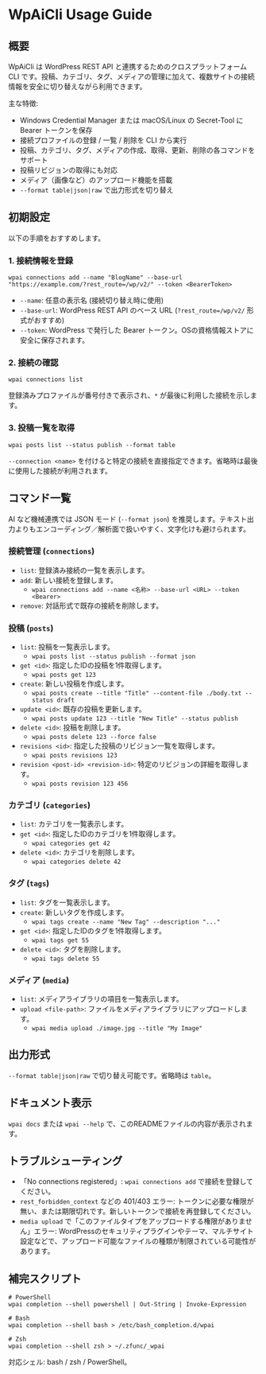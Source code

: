 # WpAiCli Usage Guide

## 概要
WpAiCli は WordPress REST API と連携するためのクロスプラットフォーム CLI です。投稿、カテゴリ、タグ、メディアの管理に加えて、複数サイトの接続情報を安全に切り替えながら利用できます。

主な特徴:
- Windows Credential Manager または macOS/Linux の Secret-Tool に Bearer トークンを保存
- 接続プロファイルの登録 / 一覧 / 削除を CLI から実行
- 投稿、カテゴリ、タグ、メディアの作成、取得、更新、削除の各コマンドをサポート
- 投稿リビジョンの取得にも対応
- メディア（画像など）のアップロード機能を搭載
- `--format table|json|raw` で出力形式を切り替え

## 初期設定
以下の手順をおすすめします。

### 1. 接続情報を登録
```
wpai connections add --name "BlogName" --base-url "https://example.com/?rest_route=/wp/v2/" --token <BearerToken>
```
- `--name`: 任意の表示名 (接続切り替え時に使用)
- `--base-url`: WordPress REST API のベース URL (`?rest_route=/wp/v2/` 形式がおすすめ)
- `--token`: WordPress で発行した Bearer トークン。OSの資格情報ストアに安全に保存されます。

### 2. 接続の確認
```
wpai connections list
```
登録済みプロファイルが番号付きで表示され、`*` が最後に利用した接続を示します。

### 3. 投稿一覧を取得
```
wpai posts list --status publish --format table
```
`--connection <name>` を付けると特定の接続を直接指定できます。省略時は最後に使用した接続が利用されます。

## コマンド一覧
AI など機械連携では JSON モード (`--format json`) を推奨します。テキスト出力よりもエンコーディング／解析面で扱いやすく、文字化けも避けられます。

### 接続管理 (`connections`)
- `list`: 登録済み接続の一覧を表示します。
- `add`: 新しい接続を登録します。
  - `wpai connections add --name <名称> --base-url <URL> --token <Bearer>`
- `remove`: 対話形式で既存の接続を削除します。

### 投稿 (`posts`)
- `list`: 投稿を一覧表示します。
  - `wpai posts list --status publish --format json`
- `get <id>`: 指定したIDの投稿を1件取得します。
  - `wpai posts get 123`
- `create`: 新しい投稿を作成します。
  - `wpai posts create --title "Title" --content-file ./body.txt --status draft`
- `update <id>`: 既存の投稿を更新します。
  - `wpai posts update 123 --title "New Title" --status publish`
- `delete <id>`: 投稿を削除します。
  - `wpai posts delete 123 --force false`
- `revisions <id>`: 指定した投稿のリビジョン一覧を取得します。
  - `wpai posts revisions 123`
- `revision <post-id> <revision-id>`: 特定のリビジョンの詳細を取得します。
  - `wpai posts revision 123 456`

### カテゴリ (`categories`)
- `list`: カテゴリを一覧表示します。
- `get <id>`: 指定したIDのカテゴリを1件取得します。
  - `wpai categories get 42`
- `delete <id>`: カテゴリを削除します。
  - `wpai categories delete 42`

### タグ (`tags`)
- `list`: タグを一覧表示します。
- `create`: 新しいタグを作成します。
  - `wpai tags create --name "New Tag" --description "..."`
- `get <id>`: 指定したIDのタグを1件取得します。
  - `wpai tags get 55`
- `delete <id>`: タグを削除します。
  - `wpai tags delete 55`

### メディア (`media`)
- `list`: メディアライブラリの項目を一覧表示します。
- `upload <file-path>`: ファイルをメディアライブラリにアップロードします。
  - `wpai media upload ./image.jpg --title "My Image"`

## 出力形式
`--format table|json|raw` で切り替え可能です。省略時は `table`。

## ドキュメント表示
`wpai docs` または `wpai --help` で、このREADMEファイルの内容が表示されます。

## トラブルシューティング
- 「No connections registered」: `wpai connections add` で接続を登録してください。
- `rest_forbidden_context` などの 401/403 エラー: トークンに必要な権限が無い、または期限切れです。新しいトークンで接続を再登録してください。
- `media upload` で「このファイルタイプをアップロードする権限がありません」エラー: WordPressのセキュリティプラグインやテーマ、マルチサイト設定などで、アップロード可能なファイルの種類が制限されている可能性があります。

## 補完スクリプト
```
# PowerShell
wpai completion --shell powershell | Out-String | Invoke-Expression

# Bash
wpai completion --shell bash > /etc/bash_completion.d/wpai

# Zsh
wpai completion --shell zsh > ~/.zfunc/_wpai
```
対応シェル: bash / zsh / PowerShell。

